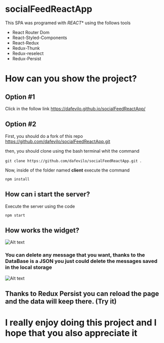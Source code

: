 # socialFeedReactApp

This SPA was programed with *REACT** using the follows tools

- React Router Dom
- React-Styled-Components
- React-Redux
- Redux-Thunk
- Redux-reselect
- Redux-Persist

# How can you show the project? 

## Option #1

Click in the follow link <https://dafevilo.github.io/socialFeedReactApp/>

## Option #2

First, you should do a fork of this repo <https://github.com/dafevilo/socialFeedReactApp.git> 

then, you should clone using the bash terminal whit the command

`git clone https://github.com/dafevilo/socialFeedReactApp.git `.

Now, inside of the folder named **client**  execute the command  

`npm install`

## How can i start the server?

Execute the server using the code

`npm start`

## How works the widget?

![Alt text](https://imgbox.es/images/2021/04/15/Recurso-13x-8dd623e113a8dc6dd.png)

### You can delete any message that you want, thanks to the DataBase is a JSON you just could delete the messages saved in the local storage

![Alt text](https://imgbox.es/images/2021/04/15/Recurso-23x-8b5cf9187233353cd.png)

## Thanks to **Redux Persist** you can reload the page and the data will keep there. (Try it)

# I really enjoy doing this project and I hope that you also appreciate it
